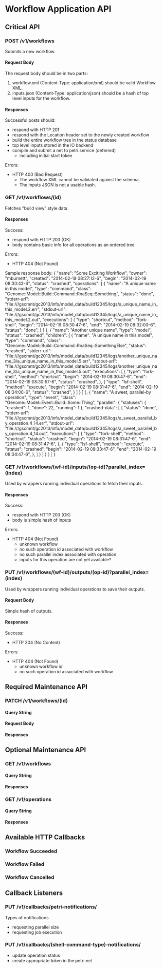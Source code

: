 # Workflow Application API

## Critical API

### POST /v1/workflows
Submits a new workflow.

#### Request Body
The request body should be in two parts:
1. workflow.xml (Content-Type: application/xml) should be valid Workflow XML.
2. inputs.json (Content-Type: application/json) should be a hash of top level
   inputs for the workflow.

#### Responses
Successful posts should:
- respond with HTTP 201
- respond with the Location header set to the newly created workflow
- build the entire workflow tree in the status database
- top level inputs stored in the IO backend
- compile and submit a net to petri service (deferred)
    - including initial start token

Errors:
- HTTP 400 (Bad Request)
    - The workflow XML cannot be validated against the schema.
    - The inputs JSON is not a usable hash.

### GET /v1/workflows/(id)
Fetches "build view" style data.

#### Responses
Success:
- respond with HTTP 200 (OK)
- body contains basic info for all operations as an ordered tree

Errors:
- HTTP 404 (Not Found)

Sample response body:
{
  "name": "Some Exciting Workflow",
  "owner": "mburnett",
  "created": "2014-02-19 08:27:12-6",
  "begin": "2014-02-19 08:30:42-6",
  "status": "crashed",
  "operations": [
    {
      "name": "A unique name in this model",
      "type": "command",
      "class": "Genome::Model::Build::Command::RnaSeq::Something",
      "status": "done",
      "stderr-url": "file:///gscmnt/gc2013/info/model_data/build12345/logs/a_unique_name_in_this_model.2.err",
      "stdout-url": "file:///gscmnt/gc2013/info/model_data/build12345/logs/a_unique_name_in_this_model.2.out",
      "executions": [
        {
          "type": "shortcut",
          "method": "fork-shell",
          "begin": "2014-02-19 08:30:47-6",
          "end": "2014-02-19 08:32:00-6",
          "status": "done",
        }
      ]
    },
    {
      "name": "Another unique name",
      "type": "model",
      "status": "crashed",
      "children": [
        {
          "name": "A unique name in this model",
          "type": "command",
          "class": "Genome::Model::Build::Command::RnaSeq::SomethingElse",
          "status": "crashed",
          "stderr-url": "file:///gscmnt/gc2013/info/model_data/build12345/logs/another_unique_name_3/a_unique_name_in_this_model.5.err",
          "stdout-url": "file:///gscmnt/gc2013/info/model_data/build12345/logs/another_unique_name_3/a_unique_name_in_this_model.5.out",
          "executions": [
            {
              "type": "fork-shell",
              "method": "shortcut",
              "begin": "2014-02-19 08:30:47-6",
              "end": "2014-02-19 08:30:57-6",
              "status": "crashed",
            },
            {
              "type": "lsf-shell",
              "method": "execute",
              "begin": "2014-02-19 08:31:47-6",
              "end": "2014-02-19 08:34:00-6",
              "status": "crashed",
            }
          ]
        }
      ]
    },
    {
      "name": "A sweet, parallel-by operation",
      "type": "event",
      "class": "Genome::Model::Event::Build::Some::Thing",
      "parallel": {
        "statuses": {
          "crashed": 1,
          "done": 22,
          "running": 1
        },
        "crashed-data": [
          {
            "status": "done",
            "stderr-url": "file:///gscmnt/gc2013/info/model_data/build12345/logs/a_sweet_parallel_by_operation.4_14.err",
            "stdout-url": "file:///gscmnt/gc2013/info/model_data/build12345/logs/a_sweet_parallel_by_operation.4_14.out",
            "executions": [
              {
                "type": "fork-shell",
                "method": "shortcut",
                "status": "crashed",
                "begin": "2014-02-19 08:31:47-6",
                "end": "2014-02-19 08:31:47-6",
              },
              {
                "type": "lsf-shell",
                "method": "execute",
                "status": "crashed",
                "begin": "2014-02-19 08:33:47-6",
                "end": "2014-02-19 08:34:47-6",
              },
            ]
          }
        ]
      }
    }
  ]
}

<!-- Do we want to hide sub-model details if they are 'new' or 'done'? -->

### GET /v1/workflows/(wf-id)/inputs/(op-id)?parallel_index=(index)
Used by wrappers running individual operations to fetch their inputs.

#### Responses
Success:
- respond with HTTP 200 (OK)
- body is simple hash of inputs

Errors:
- HTTP 404 (Not Found)
    - unknown workflow
    - no such operation id associated with workflow
    - no such parallel index associated with operation
    - inputs for this operation are not yet available?

### PUT /v1/workflows/(wf-id)/outputs/(op-id)?parallel_index=(index)
Used by wrappers running individual operations to save their outputs.

#### Request Body
Simple hash of outputs.

#### Responses
Success:
- HTTP 204 (No Content)

Errors:
- HTTP 404 (Not Found)
    - unknown workflow id
    - no such operation id associated with workflow


## Required Maintenance API

### PATCH /v1/workflows/(id)
<!-- cancel workflow (multiple modes) -->
#### Query String
#### Request Body
#### Responses


## Optional Maintenance API

### GET /v1/workflows
<!-- list known workflows -->
#### Query String
#### Responses

### GET /v1/operations
<!-- list known operations -->
#### Query String
#### Responses


## Available HTTP Callbacks

### Workflow Succeeded
### Workflow Failed
### Workflow Cancelled


## Callback Listeners

### PUT /v1/callbacks/petri-notifications/
Types of notifications
- requesting parallel size
- requesting job execution

### PUT /v1/callbacks/(shell-command-type)-notifications/
- update operation status
- create appropriate token in the petri net
